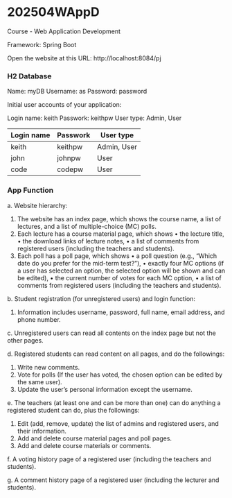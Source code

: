# 202504WAppD
Course - Web Application Development

Framework:
Spring Boot

Open the website at this URL:
http://localhost:8084/pj

### H2 Database 
Name: myDB
Username: as
Password: password

Initial user accounts of your application:

Login name: keith
Passwork: keithpw
User type: Admin, User

| Login name | Passwork | User type |
|------------|----------|-----------|
| keith | keithpw | Admin, User |
| john | johnpw | User |
| code | codepw | User |

### App Function
a. Website hierarchy: 
  1. The website has an index page, which shows the course name, a list of lectures, and a list of 
  multiple-choice (MC) polls. 
  2.  Each lecture has a course material page, which shows
     • the lecture title, 
     • the download links of lecture notes, 
     • a list of comments from registered users (including the teachers and students). 
  4.  Each poll has a poll page, which shows
     • a poll question (e.g., “Which date do you prefer for the mid-term test?”), 
     • exactly four MC options (if a user has selected an option, the selected option will be 
      shown and can be edited),
     • the current number of votes for each MC option,
     • a list of comments from registered users (including the teachers and students).

b. Student registration (for unregistered users) and login function: 
  1. Information includes username, password, full name, email address, and phone number.

c. Unregistered users can read all contents on the index page but not the other pages.

d. Registered students can read content on all pages, and do the followings: 
  1. Write new comments. 
  2. Vote for polls (If the user has voted, the chosen option can be edited by the same user). 
  3. Update the user’s personal information except the username.

e. The teachers (at least one and can be more than one) can do anything a registered student can do, plus the followings: 
  1. Edit (add, remove, update) the list of admins and registered users, and their information.   
  2. Add and delete course material pages and poll pages.
  3. Add and delete course materials or comments.

f. A voting history page of a registered user (including the teachers and students). 

g. A comment history page of a registered user (including the lecturer and students). 

